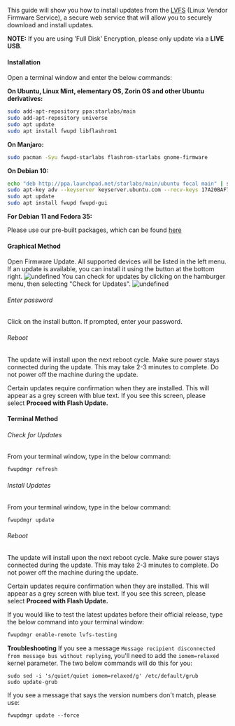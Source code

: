 This guide will show you how to install updates from the [LVFS](https://fwupd.org/) (Linux Vendor Firmware Service), a secure web service that will allow you to securely download and install updates.

**NOTE:** If you are using 'Full Disk' Encryption, please only update via a **LIVE USB**.

#### Installation

Open a terminal window and enter the below commands:

**On Ubuntu, Linux Mint, elementary OS, Zorin OS and other Ubuntu derivatives:**

``` bash
sudo add-apt-repository ppa:starlabs/main
sudo add-apt-repository universe
sudo apt update
sudo apt install fwupd libflashrom1
```

**On Manjaro:**

``` bash
sudo pacman -Syu fwupd-starlabs flashrom-starlabs gnome-firmware
```

**On Debian 10:**

``` bash
echo "deb http://ppa.launchpad.net/starlabs/main/ubuntu focal main" | sudo tee -a /etc/apt/sources.list.d/starlabs-ubuntu-main-focal.list
sudo apt-key adv --keyserver keyserver.ubuntu.com --recv-keys 17A20BAF70BEC3904545ACFF8F21C26C794386E3
sudo apt update
sudo apt install fwupd fwupd-gui
```

**For Debian 11 and Fedora 35:**

Please use our pre-built packages, which can be found [here](https://github.com/StarLabsLtd/packages)

#### Graphical Method

Open Firmware Update. All supported devices will be listed in the left menu. If an update is available, you can install it using the button at the bottom right.
![undefined](https://cdn.shopify.com/s/files/1/2059/5897/files/2de356d4e0-e0baa6ccea1a30358202.png?v=1614011635)
You can check for updates by clicking on the hamburger menu, then selecting "Check for Updates".
![undefined](https://cdn.shopify.com/s/files/1/2059/5897/files/40a2506d41-79f2952cc772803f85ec.png?v=1614011664)

###### Enter password

Click on the install button. If prompted, enter your password.

###### Reboot

The update will install upon the next reboot cycle.
Make sure power stays connected during the update.
This may take 2-3 minutes to complete.
Do not power off the machine during the update.

Certain updates require confirmation when they are installed. This will appear as a grey screen with blue text. If you see this screen, please select **Proceed with Flash Update.**

#### Terminal Method

###### Check for Updates

From your terminal window, type in the below command:

``` bash
fwupdmgr refresh
```

###### Install Updates

From your terminal window, type in the below command:

``` bash
fwupdmgr update
```

###### Reboot

The update will install upon the next reboot cycle.
Make sure power stays connected during the update.
This may take 2-3 minutes to complete.
Do not power off the machine during the update.

Certain updates require confirmation when they are installed. This will appear as a grey screen with blue text. If you see this screen, please select **Proceed with Flash Update.**

If you would like to test the latest updates before their official release, type the below command into your terminal window:

``` bash
fwupdmgr enable-remote lvfs-testing
```

**Troubleshooting**
If you see a message `Message recipient disconnected from message bus without replying`, you'll need to add the `iomem=relaxed` kernel parameter. The two below commands will do this for you:

```
sudo sed -i 's/quiet/quiet iomem=relaxed/g' /etc/default/grub
sudo update-grub
```

If you see a message that says the version numbers don't match, please use:

```
fwupdmgr update --force
```

